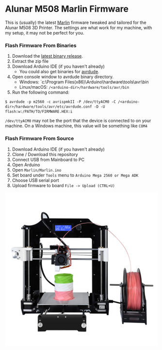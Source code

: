 # Alunar M508 Marlin Firmware

This is (usually) the latest [Marlin](https://github.com/MarlinFirmware/Marlin) firmware tweaked and tailored for the Alunar M508 3D Printer. The settings are what work for my machine, with my setup, it may not be perfect for you.

### Flash Firmware From Binaries

1. Download the [latest binary release](https://github.com/camalot/alunar-prusa-i3-marlin-i3-firmware/releases/latest).
1. Extract the zip file
1. Download Arduino IDE (if you haven't already)
	- You could also get binaries for [avrdude](http://www.nongnu.org/avrdude/).
1. Open console window to avrdude binary directory. 
	- Windows: `c:\Program Files(x86)\Arduino\hardware\tools\avr\bin
	- Linux/macOS: `/<arduino-dir>/hardware/tools/avr/bin`
1. Run the following command:
```
$ avrdude -p m2560 -c avrispmkII -P /dev/ttyACM0 -C /<arduino-dir>/hardware/tools/avr/etc/avrdude.conf -D -U flash:w:/PATH/TO/FIRMWARE.HEX:i
```
`/dev/ttyACM0` may not be the port that the device is connected to on your machine. On a Windows machine, this value will be something like `COM4`

### Flash Firmware From Source

1. Download Arduino IDE (if you haven't already)
1. Clone / Download this repository
1. Connect USB from Mainboard to PC
1. Open Arduino
1. Open `Marlin/Marlin.ino`
1. Set board under `Tools` menu to `Arduino Mega 2560 or Mega ADK`
1. Choose USB serial port
1. Upload firmware to board `File -> Upload (CTRL+U)`

![](https://github.com/camalot/alunar-prusa-i3-marlin-i3-firmware/raw/develop/assets/finish-A.jpg)
